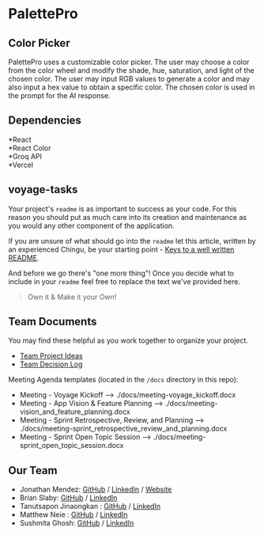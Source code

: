 # PalettePro

## Color Picker

PalettePro uses a customizable color picker. The user may choose a color from the color wheel and modify the shade, hue, saturation, and light of the chosen color. The user may input RGB values to generate a color and may also input a hex value to obtain a specific color. The chosen color is used in the prompt for the AI response.

## Dependencies

*React  
*React Color  
*Groq API  
*Vercel  


## voyage-tasks

Your project's `readme` is as important to success as your code. For
this reason you should put as much care into its creation and maintenance
as you would any other component of the application.

If you are unsure of what should go into the `readme` let this article,
written by an experienced Chingu, be your starting point -
[Keys to a well written README](https://tinyurl.com/yk3wubft).

And before we go there's "one more thing"! Once you decide what to include
in your `readme` feel free to replace the text we've provided here.

> Own it & Make it your Own!

## Team Documents

You may find these helpful as you work together to organize your project.

- [Team Project Ideas](./docs/team_project_ideas.md)
- [Team Decision Log](./docs/team_decision_log.md)

Meeting Agenda templates (located in the `/docs` directory in this repo):

- Meeting - Voyage Kickoff --> ./docs/meeting-voyage_kickoff.docx
- Meeting - App Vision & Feature Planning --> ./docs/meeting-vision_and_feature_planning.docx
- Meeting - Sprint Retrospective, Review, and Planning --> ./docs/meeting-sprint_retrospective_review_and_planning.docx
- Meeting - Sprint Open Topic Session --> ./docs/meeting-sprint_open_topic_session.docx

## Our Team

- Jonathan Mendez: [GitHub](https://github.com/jonathanwmendez) / [LinkedIn](https://www.linkedin.com/in/jonathanwmendez/) / [Website](https://www.jonathanwmendez.com)
- Brian Slaby: [GitHub](https://github.com/BrianSlaby) / [LinkedIn](https://www.linkedin.com/in/brian-slaby-78022388/)
- Tanutsapon Jinaongkan : [GitHub](https://github.com/TanutsaponJ) / [LinkedIn](https://www.linkedin.com/in/tanutsapon/)
- Matthew Neie : [GitHub](https://github.com/MatthewNeie) / [LinkedIn](https://www.linkedin.com/in/matthew-neie/)
- Sushmita Ghosh: [GitHub](https://github.com/Sushmita-Ghosh) / [LinkedIn](https://linkedin.com/in/sushghosh)
